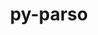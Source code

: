 ---
title: "py-parso"
layout: cache
categories: [package, develop-2024-02-11]
meta: {"versions": ["0.8.3"], "compilers": ["gcc@=11.1.0", "gcc@=11.4.0", "gcc@=7.5.0", "gcc@=9.4.0", "oneapi@=2024.0.0"], "oss": ["ubuntu18.04", "ubuntu20.04", "ubuntu22.04"], "platforms": ["linux"], "targets": ["neoverse_v1", "neoverse_v2", "ppc64le", "x86_64_v3"], "stacks": ["data-vis-sdk", "developer-tools", "e4s", "e4s-neoverse-v2", "e4s-neoverse_v1", "e4s-oneapi", "e4s-power", "root"], "num_specs": 14, "num_specs_by_stack": {"root": 14, "developer-tools": 1, "e4s-neoverse_v1": 2, "e4s-power": 2, "data-vis-sdk": 2, "e4s": 3, "e4s-neoverse-v2": 2, "e4s-oneapi": 2}}
spec_details: [{"hash": "fh4z3h3jw7ll4en3erxrksa74vadmlbb", "compiler": "gcc@=7.5.0", "versions": ["0.8.3"], "os": "ubuntu18.04", "platform": "linux", "target": "x86_64_v3", "variants": ["build_system=python_pip"], "stacks": ["root", "developer-tools"], "size": "-", "tarball": "https://binaries.spack.io/releases/develop-2024-02-11/build_cache/linux-ubuntu18.04-x86_64_v3/gcc-7.5.0/py-parso-0.8.3/linux-ubuntu18.04-x86_64_v3-gcc-7.5.0-py-parso-0.8.3-fh4z3h3jw7ll4en3erxrksa74vadmlbb.spack"}, {"hash": "c5wj3dthaa7p5kcfsg6acqxt2veqgxsb", "compiler": "gcc@=11.4.0", "versions": ["0.8.3"], "os": "ubuntu20.04", "platform": "linux", "target": "neoverse_v1", "variants": ["build_system=python_pip"], "stacks": ["e4s-neoverse_v1", "root"], "size": "-", "tarball": "https://binaries.spack.io/releases/develop-2024-02-11/build_cache/linux-ubuntu20.04-neoverse_v1/gcc-11.4.0/py-parso-0.8.3/linux-ubuntu20.04-neoverse_v1-gcc-11.4.0-py-parso-0.8.3-c5wj3dthaa7p5kcfsg6acqxt2veqgxsb.spack"}, {"hash": "f3h47hn3uktlbbqop7wnkahkusjy5mtz", "compiler": "gcc@=11.4.0", "versions": ["0.8.3"], "os": "ubuntu20.04", "platform": "linux", "target": "neoverse_v1", "variants": ["build_system=python_pip"], "stacks": ["e4s-neoverse_v1", "root"], "size": "-", "tarball": "https://binaries.spack.io/releases/develop-2024-02-11/build_cache/linux-ubuntu20.04-neoverse_v1/gcc-11.4.0/py-parso-0.8.3/linux-ubuntu20.04-neoverse_v1-gcc-11.4.0-py-parso-0.8.3-f3h47hn3uktlbbqop7wnkahkusjy5mtz.spack"}, {"hash": "wgzv7ssh6acitknscamx7s6uyk45b2c2", "compiler": "gcc@=9.4.0", "versions": ["0.8.3"], "os": "ubuntu20.04", "platform": "linux", "target": "ppc64le", "variants": ["build_system=python_pip"], "stacks": ["e4s-power", "root"], "size": "-", "tarball": "https://binaries.spack.io/releases/develop-2024-02-11/build_cache/linux-ubuntu20.04-ppc64le/gcc-9.4.0/py-parso-0.8.3/linux-ubuntu20.04-ppc64le-gcc-9.4.0-py-parso-0.8.3-wgzv7ssh6acitknscamx7s6uyk45b2c2.spack"}, {"hash": "a4mm2ajmc23dq5xmnfyrbbpjbuhrx6dk", "compiler": "gcc@=9.4.0", "versions": ["0.8.3"], "os": "ubuntu20.04", "platform": "linux", "target": "ppc64le", "variants": ["build_system=python_pip"], "stacks": ["e4s-power", "root"], "size": "-", "tarball": "https://binaries.spack.io/releases/develop-2024-02-11/build_cache/linux-ubuntu20.04-ppc64le/gcc-9.4.0/py-parso-0.8.3/linux-ubuntu20.04-ppc64le-gcc-9.4.0-py-parso-0.8.3-a4mm2ajmc23dq5xmnfyrbbpjbuhrx6dk.spack"}, {"hash": "v7kuhu3f3jbaa7c7dk4jqwiw67wbuqfm", "compiler": "gcc@=11.1.0", "versions": ["0.8.3"], "os": "ubuntu20.04", "platform": "linux", "target": "x86_64_v3", "variants": ["build_system=python_pip"], "stacks": ["data-vis-sdk", "root"], "size": "-", "tarball": "https://binaries.spack.io/releases/develop-2024-02-11/build_cache/linux-ubuntu20.04-x86_64_v3/gcc-11.1.0/py-parso-0.8.3/linux-ubuntu20.04-x86_64_v3-gcc-11.1.0-py-parso-0.8.3-v7kuhu3f3jbaa7c7dk4jqwiw67wbuqfm.spack"}, {"hash": "welpmuwjmljvkffbrtvh6pshl5q4sdb5", "compiler": "gcc@=11.1.0", "versions": ["0.8.3"], "os": "ubuntu20.04", "platform": "linux", "target": "x86_64_v3", "variants": ["build_system=python_pip"], "stacks": ["data-vis-sdk", "root"], "size": "-", "tarball": "https://binaries.spack.io/releases/develop-2024-02-11/build_cache/linux-ubuntu20.04-x86_64_v3/gcc-11.1.0/py-parso-0.8.3/linux-ubuntu20.04-x86_64_v3-gcc-11.1.0-py-parso-0.8.3-welpmuwjmljvkffbrtvh6pshl5q4sdb5.spack"}, {"hash": "axbxu5azjq3s7jeujmdkmdaylrgx4rbp", "compiler": "gcc@=11.4.0", "versions": ["0.8.3"], "os": "ubuntu20.04", "platform": "linux", "target": "x86_64_v3", "variants": ["build_system=python_pip"], "stacks": ["e4s", "root"], "size": "-", "tarball": "https://binaries.spack.io/releases/develop-2024-02-11/build_cache/linux-ubuntu20.04-x86_64_v3/gcc-11.4.0/py-parso-0.8.3/linux-ubuntu20.04-x86_64_v3-gcc-11.4.0-py-parso-0.8.3-axbxu5azjq3s7jeujmdkmdaylrgx4rbp.spack"}, {"hash": "cxrsvpjarlsqeie6k3y6wbm3vqvj4buc", "compiler": "gcc@=11.4.0", "versions": ["0.8.3"], "os": "ubuntu20.04", "platform": "linux", "target": "x86_64_v3", "variants": ["build_system=python_pip"], "stacks": ["e4s", "root"], "size": "-", "tarball": "https://binaries.spack.io/releases/develop-2024-02-11/build_cache/linux-ubuntu20.04-x86_64_v3/gcc-11.4.0/py-parso-0.8.3/linux-ubuntu20.04-x86_64_v3-gcc-11.4.0-py-parso-0.8.3-cxrsvpjarlsqeie6k3y6wbm3vqvj4buc.spack"}, {"hash": "znsewe3irdz4nz64xyhnhbr53fafv67r", "compiler": "gcc@=11.4.0", "versions": ["0.8.3"], "os": "ubuntu20.04", "platform": "linux", "target": "x86_64_v3", "variants": ["build_system=python_pip"], "stacks": ["e4s", "root"], "size": "-", "tarball": "https://binaries.spack.io/releases/develop-2024-02-11/build_cache/linux-ubuntu20.04-x86_64_v3/gcc-11.4.0/py-parso-0.8.3/linux-ubuntu20.04-x86_64_v3-gcc-11.4.0-py-parso-0.8.3-znsewe3irdz4nz64xyhnhbr53fafv67r.spack"}, {"hash": "6lrgewakblb6atyqytrtbfd7cqrevv2i", "compiler": "gcc@=11.4.0", "versions": ["0.8.3"], "os": "ubuntu22.04", "platform": "linux", "target": "neoverse_v2", "variants": ["build_system=python_pip"], "stacks": ["e4s-neoverse-v2", "root"], "size": "-", "tarball": "https://binaries.spack.io/releases/develop-2024-02-11/build_cache/linux-ubuntu22.04-neoverse_v2/gcc-11.4.0/py-parso-0.8.3/linux-ubuntu22.04-neoverse_v2-gcc-11.4.0-py-parso-0.8.3-6lrgewakblb6atyqytrtbfd7cqrevv2i.spack"}, {"hash": "llqmxoo3227oo643ou2jtnnqnqpvgrgc", "compiler": "gcc@=11.4.0", "versions": ["0.8.3"], "os": "ubuntu22.04", "platform": "linux", "target": "neoverse_v2", "variants": ["build_system=python_pip"], "stacks": ["e4s-neoverse-v2", "root"], "size": "-", "tarball": "https://binaries.spack.io/releases/develop-2024-02-11/build_cache/linux-ubuntu22.04-neoverse_v2/gcc-11.4.0/py-parso-0.8.3/linux-ubuntu22.04-neoverse_v2-gcc-11.4.0-py-parso-0.8.3-llqmxoo3227oo643ou2jtnnqnqpvgrgc.spack"}, {"hash": "mxiohb3h2vabpt42no4x2argzx2itxtb", "compiler": "oneapi@=2024.0.0", "versions": ["0.8.3"], "os": "ubuntu22.04", "platform": "linux", "target": "x86_64_v3", "variants": ["build_system=python_pip"], "stacks": ["e4s-oneapi", "root"], "size": "-", "tarball": "https://binaries.spack.io/releases/develop-2024-02-11/build_cache/linux-ubuntu22.04-x86_64_v3/oneapi-2024.0.0/py-parso-0.8.3/linux-ubuntu22.04-x86_64_v3-oneapi-2024.0.0-py-parso-0.8.3-mxiohb3h2vabpt42no4x2argzx2itxtb.spack"}, {"hash": "wjbzo5oygoj2f7wnetbcjh4tmdn5cvqj", "compiler": "oneapi@=2024.0.0", "versions": ["0.8.3"], "os": "ubuntu22.04", "platform": "linux", "target": "x86_64_v3", "variants": ["build_system=python_pip"], "stacks": ["e4s-oneapi", "root"], "size": "-", "tarball": "https://binaries.spack.io/releases/develop-2024-02-11/build_cache/linux-ubuntu22.04-x86_64_v3/oneapi-2024.0.0/py-parso-0.8.3/linux-ubuntu22.04-x86_64_v3-oneapi-2024.0.0-py-parso-0.8.3-wjbzo5oygoj2f7wnetbcjh4tmdn5cvqj.spack"}]
---